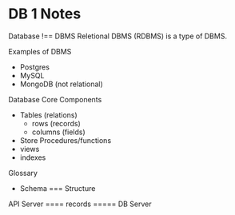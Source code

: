 # DB 1 Notes

Database !== DBMS
Reletional DBMS (RDBMS) is a type of DBMS.

Examples of DBMS

- Postgres
- MySQL
- MongoDB (not relational)

Database Core Components

- Tables (relations)
  - rows (records)
  - columns (fields)
- Store Procedures/functions
- views
- indexes

Glossary 
- Schema === Structure

API Server ==== records ===== DB Server